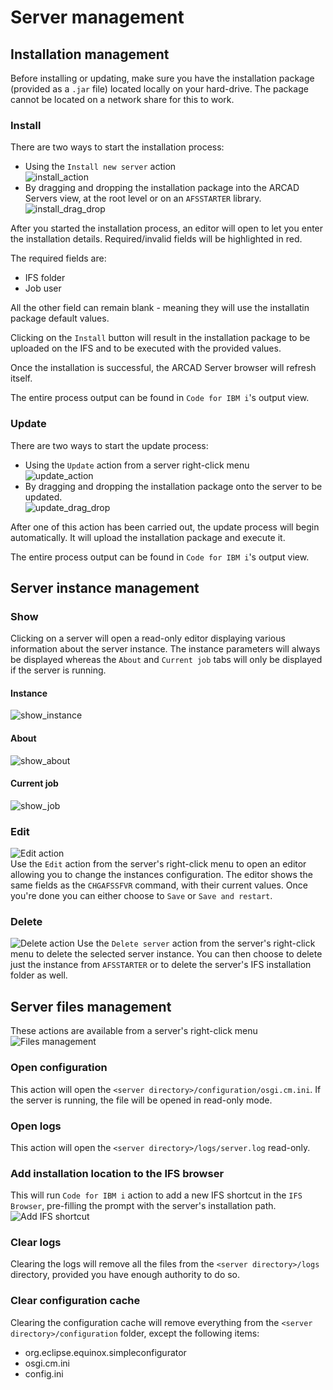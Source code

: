 # Server management

## Installation management
Before installing or updating, make sure you have the installation package (provided as a `.jar` file) located locally on your hard-drive. The package cannot be located on a network share for this to work.

### Install
There are two ways to start the installation process:
- Using the `Install new server` action<br />![install_action](../assets/install_action.png)
- By dragging and dropping the installation package into the ARCAD Servers view, at the root level or on an `AFSSTARTER` library.<br />![install_drag_drop](../assets/install_dnd.gif)

After you started the installation process, an editor will open to let you enter the installation details. Required/invalid fields will be highlighted in red.

The required fields are:
- IFS folder
- Job user

All the other field can remain blank - meaning they will use the installatin package default values.

Clicking on the `Install` button will result in the installation package to be uploaded on the IFS and to be executed with the provided values.

Once the installation is successful, the ARCAD Server browser will refresh itself.

The entire process output can be found in `Code for IBM i`'s output view.

### Update
There are two ways to start the update process:
- Using the `Update` action from a server right-click menu<br />![update_action](../assets/update_action.png)
- By dragging and dropping the installation package onto the server to be updated.<br />![update_drag_drop](../assets/update_dnd.gif)

After one of this action has been carried out, the update process will begin automatically. It will upload the installation package and execute it.

The entire process output can be found in `Code for IBM i`'s output view.

## Server instance management
### Show
Clicking on a server will open a read-only editor displaying various information about the server instance. The instance parameters will always be displayed whereas the `About` and `Current job` tabs will only be displayed if the server is running.
<!-- tabs:start -->
#### **Instance**
![show_instance](../assets/show_instance.png)

#### **About**
![show_about](../assets/show_about.png)

#### **Current job**
![show_job](../assets/show_job.png)
<!-- tabs:end -->

### Edit
![Edit action](../assets/edit_action.png)<br/>
Use the `Edit` action from the server's right-click menu to open an editor allowing you to change the instances configuration. The editor shows the same fields as the `CHGAFSSFVR` command, with their current values.
Once you're done you can either choose to `Save` or `Save and restart`.

### Delete
![Delete action](../assets/delete_action.png)
Use the `Delete server` action from the server's right-click menu to delete the selected server instance. You can then choose to delete just the instance from `AFSSTARTER` or to delete the server's IFS installation folder as well.

## Server files management
These actions are available from a server's right-click menu<br />![Files management](../assets/files_management.png)
### Open configuration
This action will open the `<server directory>/configuration/osgi.cm.ini`. If the server is running, the file will be opened in read-only mode.

### Open logs
This action will open the `<server directory>/logs/server.log` read-only.

### Add installation location to the IFS browser
This will run `Code for IBM i` action to add a new IFS shortcut in the `IFS Browser`, pre-filling the prompt with the server's installation path.<br/>![Add IFS shortcut](../assets/add_ifs_shortcut.png)

### Clear logs
Clearing the logs will remove all the files from the `<server directory>/logs` directory, provided you have enough authority to do so.

### Clear configuration cache
Clearing the configuration cache will remove everything from the `<server directory>/configuration` folder, except the following items:
- org.eclipse.equinox.simpleconfigurator
- osgi.cm.ini
- config.ini